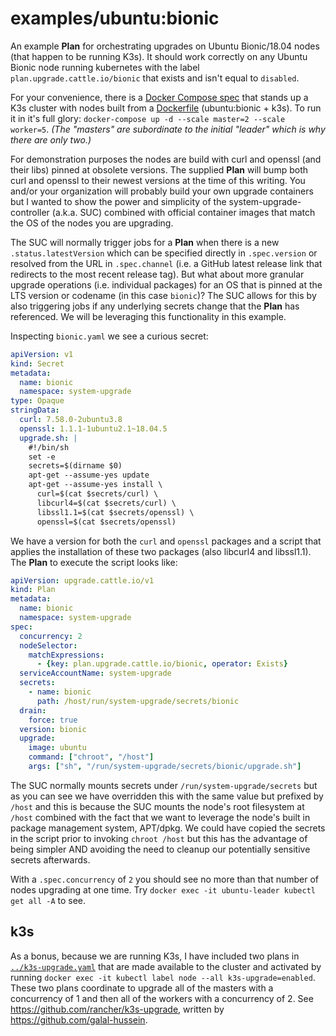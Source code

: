 # examples/ubuntu:bionic

An example **Plan** for orchestrating upgrades on Ubuntu Bionic/18.04 nodes (that happen to be running K3s).
It should work correctly on any Ubuntu Bionic node running kubernetes with the label `plan.upgrade.cattle.io/bionic`
that exists and isn't equal to `disabled`.

For your convenience, there is a [Docker Compose spec](docker-compose.yaml) that stands up a K3s cluster with nodes
built from a [Dockerfile](bionic/k3s/Dockerfile) (ubuntu:bionic + k3s). To run it in it's full glory:
`docker-compose up -d --scale master=2 --scale worker=5`. *(The "masters" are subordinate to the initial "leader" which
is why there are only two.)*

For demonstration purposes the nodes are build with curl and openssl (and their libs) pinned at obsolete versions. The
supplied **Plan** will bump both curl and openssl to their newest versions at the time of this writing. You and/or
your organization will probably build your own upgrade containers but I wanted to show the power and simplicity of the
system-upgrade-controller (a.k.a. SUC) combined with official container images that match the OS of the nodes you are
upgrading.

The SUC will normally trigger jobs for a **Plan** when there is a new `.status.latestVersion` which can be specified
directly in `.spec.version` or resolved from the URL in `.spec.channel` (i.e. a GitHub latest release link that
redirects to the most recent release tag). But what about more granular upgrade operations (i.e. individual packages)
for an OS that is pinned at the LTS version or codename (in this case `bionic`)? The SUC allows for this by also
triggering jobs if any underlying secrets change that the **Plan** has referenced. We will be leveraging this
functionality in this example.

Inspecting `bionic.yaml` we see a curious secret:

```yaml
apiVersion: v1
kind: Secret
metadata:
  name: bionic
  namespace: system-upgrade
type: Opaque
stringData:
  curl: 7.58.0-2ubuntu3.8
  openssl: 1.1.1-1ubuntu2.1~18.04.5
  upgrade.sh: |
    #!/bin/sh
    set -e
    secrets=$(dirname $0)
    apt-get --assume-yes update
    apt-get --assume-yes install \
      curl=$(cat $secrets/curl) \
      libcurl4=$(cat $secrets/curl) \
      libssl1.1=$(cat $secrets/openssl) \
      openssl=$(cat $secrets/openssl)
```

We have a version for both the `curl` and `openssl` packages and a script that applies the installation of these two
packages (also libcurl4 and libssl1.1). The **Plan** to execute the script looks like:

```yaml
apiVersion: upgrade.cattle.io/v1
kind: Plan
metadata:
  name: bionic
  namespace: system-upgrade
spec:
  concurrency: 2
  nodeSelector:
    matchExpressions:
      - {key: plan.upgrade.cattle.io/bionic, operator: Exists}
  serviceAccountName: system-upgrade
  secrets:
    - name: bionic
      path: /host/run/system-upgrade/secrets/bionic
  drain:
    force: true
  version: bionic
  upgrade:
    image: ubuntu
    command: ["chroot", "/host"]
    args: ["sh", "/run/system-upgrade/secrets/bionic/upgrade.sh"]

```

The SUC normally mounts secrets under `/run/system-upgrade/secrets` but as you can see we have overridden this with the
same value but prefixed by `/host` and this is because the SUC mounts the node's root filesystem at `/host` combined
with the fact that we want to leverage the node's built in package management system, APT/dpkg. We could have copied
the secrets in the script prior to invoking `chroot /host` but this has the advantage of being simpler AND avoiding the
need to cleanup our potentially sensitive secrets afterwards.

With a `.spec.concurrency` of `2` you should see no more than that number of nodes upgrading at one time. Try
`docker exec -it ubuntu-leader kubectl get all -A` to see.

## k3s

As a bonus, because we are running K3s, I have included two plans in [`../k3s-upgrade.yaml`](../k3s-upgrade.yaml) that are made available to
the cluster and activated by running `docker exec -it kubectl label node --all k3s-upgrade=enabled`. These two plans
coordinate to upgrade all of the masters with a concurrency of 1 and then all of the workers with a concurrency of 2.
See https://github.com/rancher/k3s-upgrade, written by https://github.com/galal-hussein.
